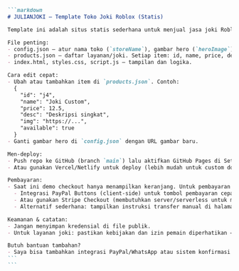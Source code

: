 ````markdown name=README.md
```markdown
# JULIANJOKI — Template Toko Joki Roblox (Statis)

Template ini adalah situs statis sederhana untuk menjual jasa joki Roblox. Mudah diedit: cukup ubah file `products.json` dan `config.json` tanpa menyentuh HTML.

File penting:
- config.json — atur nama toko (`storeName`), gambar hero (`heroImage`), dan teks sub.
- products.json — daftar layanan/joki. Setiap item: id, name, price, desc, img, available.
- index.html, styles.css, script.js — tampilan dan logika.

Cara edit cepat:
- Ubah atau tambahkan item di `products.json`. Contoh:
  {
    "id": "j4",
    "name": "Joki Custom",
    "price": 12.5,
    "desc": "Deskripsi singkat",
    "img": "https://...",
    "available": true
  }
- Ganti gambar hero di `config.json` dengan URL gambar baru.

Men-deploy:
- Push repo ke GitHub (branch `main`) lalu aktifkan GitHub Pages di Settings → Pages (root) untuk hosting gratis.
- Atau gunakan Vercel/Netlify untuk deploy (lebih mudah untuk custom domain dan HTTPS otomatis).

Pembayaran:
- Saat ini demo checkout hanya menampilkan keranjang. Untuk pembayaran nyata:
  - Integrasi PayPal Buttons (client-side) untuk tombol pembayaran cepat.
  - Atau gunakan Stripe Checkout (membutuhkan server/serverless untuk membuat session).
  - Alternatif sederhana: tampilkan instruksi transfer manual di halaman checkout dan konfirmasi manual.

Keamanan & catatan:
- Jangan menyimpan kredensial di file publik.
- Untuk layanan joki: pastikan kebijakan dan izin pemain diperhatikan — hindari praktik yang melanggar kebijakan platform.

Butuh bantuan tambahan?
- Saya bisa tambahkan integrasi PayPal/WhatsApp atau sistem konfirmasi otomatis jika mau. Tinggal bilang: metode pembayaran apa.
```
```